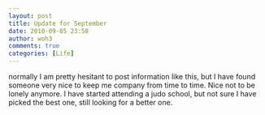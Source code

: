 ```yaml
---
layout: post
title: Update for September
date: 2010-09-05 23:58
author: woh3
comments: true
categories: [Life]
---
```

normally I am pretty hesitant to post information like this, but I have found someone very nice to keep me company from time to time. Nice not to be lonely anymore. I have started attending a judo school, but not sure I have picked the best one, still looking for a better one.
